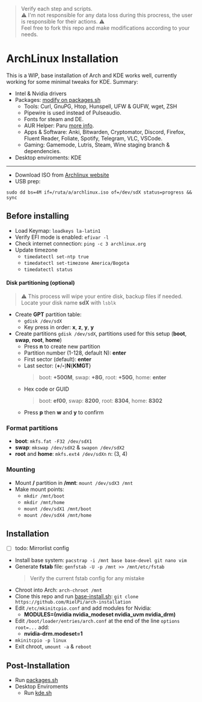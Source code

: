 > Verify each step and scripts.<br>
> ⚠️ I'm not responsible for any data loss during this procress, the user is responsible for their actions. ⚠️<br>
> Feel free to fork this repo and make modifications according to your needs.

# ArchLinux Installation

This is a WIP, base installation of Arch and KDE works well, currently working for some minimal tweaks for KDE. Summary:
- Intel & Nvidia drivers
- Packages: [modify on packages.sh](packages.sh)
  - Tools: Curl, GnuPG, Htop, Hunspell, UFW & GUFW, wget, ZSH
  - Pipewire is used instead of Pulseaudio.
  - Fonts for steam and DE.
  - AUR Helper: Paru [more info](https://github.com/morganamilo/paru).
  - Apps & Software: Anki, Bitwarden, Cryptomator, Discord, Firefox, Fluent Reader, Foliate, Spotify, Telegram, VLC, VSCode.
  - Gaming: Gamemode, Lutris, Steam, Wine staging branch & dependencies.
- Desktop enviroments: KDE

---

- Download ISO from [Archlinux website](https://www.archlinux.org/download/)
- USB prep:
```shell
sudo dd bs=4M if=/ruta/a/archlinux.iso of=/dev/sdX status=progress && sync
```

## Before installing
- Load Keymap: `loadkeys la-latin1`
- Verify EFI mode is enabled: `efivar -l`
- Check internet connection: `ping -c 3 archlinux.org`
- Update timezone
  - `timedatectl set-ntp true`
  - `timedatectl set-timezone America/Bogota`
  - `timedatectl status`

#### Disk partitioning (optional)

> ⚠ This process will wipe your entire disk, backup files if needed. Locate your disk name **sdX** with `lsblk` 

- Create **GPT** partition table:
  - `gdisk /dev/sdX`
  - Key press in order: **x**, **z**, **y**, **y**
- Create partitions `gdisk /dev/sdX`, partitions used for this setup (**boot**, **swap**, **root**, **home**)
  - Press **n** to create new partition
  - Partition number (1-128, default N): **enter**
  - First sector (default): **enter**
  - Last sector: (**+**/**-**)**N**{**KMGT**}
    > boot: **+500M**, swap: **+8G**, root: **+50G**, home: **enter**
  - Hex code or GUID
    > boot: **ef00**, swap: **8200**, root: **8304**, home: **8302**
  - Press **p** then **w** and **y** to confirm

### Format partitions
- **boot**: `mkfs.fat -F32 /dev/sdX1`
- **swap**: `mkswap /dev/sdX2` & `swapon /dev/sdX2`
- **root** and **home**: `mkfs.ext4 /dev/sdXn` n: (3, 4)

### Mounting
- Mount **/** partition in **/mnt**: `mount /dev/sdX3 /mnt`
- Make mount points:
  - `mkdir /mnt/boot`
  - `mkdir /mnt/home`
  - `mount /dev/sdX1 /mnt/boot`
  - `mount /dev/sdX4 /mnt/home`

## Installation

- [ ] todo: Mirrorlist config
- Install base system: `pacstrap -i /mnt base base-devel git nano vim`
- Generate **fstab** file: `genfstab -U -p /mnt >> /mnt/etc/fstab`
  > Verify the current fstab config for any mistake
- Chroot into Arch: `arch-chroot /mnt`
- Clone this repo and run [base-install.sh](base-install.sh): `git clone https://github.com/RielPi/arch-installation`
- Edit `/etc/mkinitcpio.conf` and add modules for Nvidia:
  - **MODULES=(nvidia nvidia_modeset nvidia_uvm nvidia_drm)**
- Edit `/boot/loader/entries/arch.conf` at the end of the line `options root=...` add:
  - **nvidia-drm.modeset=1**
- `mkinitcpio -p linux`
- Exit chroot, `umount -a` & `reboot`

## Post-Installation

- Run [packages.sh](packages.sh)
- Desktop Enviroments
  - Run [kde.sh](kde.sh)
